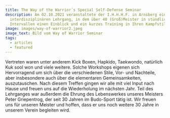 ```yaml
---
title: The Way of the Warrior´s Special Self-Defense Seminar
description: Am 02.10.2021 veranstaltete der I.H.H.H.F. in Arnsberg einen
  interdisziplinären Lehrgang, in dem über 40 (Groß)Meister in stündlichen
  Intervallen einen Einblick und ein kurzes Training in Ihren Kampfstil gaben.
image: images/way-of-warrior2.jpeg
image_text: Bild vom Way of Warrior Seminar
tags:
  - articles
  - featured
---
```

<!--StartFragment-->

Vertreten waren unter anderem Kick Boxen, Hapkido, Taekwondo, natürlich Kuk sool won und viele weitere. Solche Workshops eigenen sich Hervorragend um sich über die verschiedenen Stile, Vor- und Nachteile, aber insbesondere auch über die elementaren Gemeinsamkeiten, auszutauschen. Nach diesem Treffen gingen wir alle mit viel Input nach Hause und freuen uns auf die Wiederholung im nächsten Jahr. Teil des Lehrganges war außerdem die Ehrung des Lebenswerkes unseres Meisters Peter Griepentrog, der seit 30 Jahren im Budo-Sport tätig ist. Wir freuen uns für unseren Meister und hoffen, dass er uns noch weitere 30 Jahre in unserem Verein begleiten wird.

<!--EndFragment-->